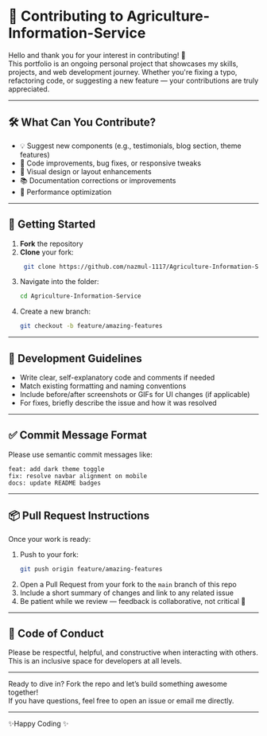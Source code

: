 # 🤝 Contributing to Agriculture-Information-Service

Hello and thank you for your interest in contributing! 🎉  
This portfolio is an ongoing personal project that showcases my skills, projects, and web development journey. Whether you're fixing a typo, refactoring code, or suggesting a new feature — your contributions are truly appreciated.

---

## 🛠 What Can You Contribute?

- 💡 Suggest new components (e.g., testimonials, blog section, theme features)
- 🧼 Code improvements, bug fixes, or responsive tweaks
- 🎨 Visual design or layout enhancements
- 📚 Documentation corrections or improvements
- 🧪 Performance optimization

---

## 🚀 Getting Started

1. **Fork** the repository
2. **Clone** your fork:
   ```bash
    git clone https://github.com/nazmul-1117/Agriculture-Information-Service.git
   ```
3. Navigate into the folder:
   ```bash
   cd Agriculture-Information-Service
   ```
4. Create a new branch:
   ```bash
   git checkout -b feature/amazing-features
   ```

---

## 🧪 Development Guidelines

- Write clear, self-explanatory code and comments if needed
- Match existing formatting and naming conventions
- Include before/after screenshots or GIFs for UI changes (if applicable)
- For fixes, briefly describe the issue and how it was resolved

---

## ✅ Commit Message Format

Please use semantic commit messages like:

```
feat: add dark theme toggle
fix: resolve navbar alignment on mobile
docs: update README badges
```

---

## 📦 Pull Request Instructions

Once your work is ready:

1. Push to your fork:
   ```bash
   git push origin feature/amazing-features
   ```
2. Open a Pull Request from your fork to the `main` branch of this repo
3. Include a short summary of changes and link to any related issue
4. Be patient while we review — feedback is collaborative, not critical 🙂

---

## 🙏 Code of Conduct

Please be respectful, helpful, and constructive when interacting with others. This is an inclusive space for developers at all levels.

---

Ready to dive in? Fork the repo and let’s build something awesome together!  
If you have questions, feel free to open an issue or email me directly.

---
✨Happy Coding ✨